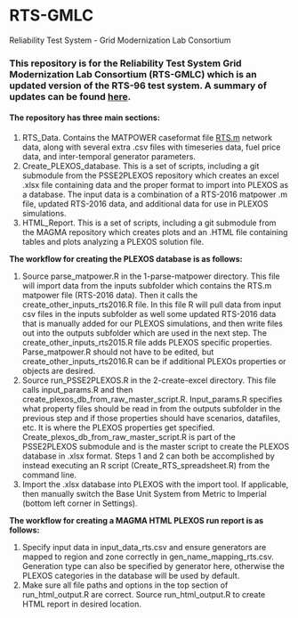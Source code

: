 # RTS-GMLC
Reliability Test System - Grid Modernization Lab Consortium

### This repository is for the Reliability Test System Grid Modernization Lab Consortium (RTS-GMLC) which is an updated version of the RTS-96 test system. A summary of updates can be found [here](https://github.com/GridMod/RTS-GMLC/blob/master/RTS-GMLC_updates.md).
#### The repository has three main sections: 

1. RTS_Data. Contains the MATPOWER caseformat file [RTS.m](https://github.com/GridMod/RTS-GMLC/blob/master/RTS_Data/RTS.m) network data, along with several extra .csv files with timeseries data, fuel price data, and inter-temporal generator parameters.
2. Create_PLEXOS_database. This is a set of scripts, including a git submodule from the PSSE2PLEXOS repository which creates an excel .xlsx file containing data and the proper format to import into PLEXOS as a database. The input data is a combination of a RTS-2016 matpower .m file, updated RTS-2016 data, and additional data for use in PLEXOS simulations.
3.	HTML_Report. This is a set of scripts, including a git submodule from the MAGMA repository which creates plots and an .HTML file containing tables and plots analyzing a PLEXOS solution file. 

**The workflow for creating the PLEXOS database is as follows:**

1.	Source parse_matpower.R in the 1-parse-matpower directory. This file will import data from the inputs subfolder which contains the RTS.m matpower file (RTS-2016 data). Then it calls the create_other_inputs_rts2016.R file.  In this file R will pull data from input csv files in the inputs subfolder as well some updated RTS-2016 data that is manually added for our PLEXOS simulations, and then write files out into the outputs subfolder which are used in the next step. The create_other_inputs_rts2015.R file adds PLEXOS specific properties. Parse_matpower.R should not have to be edited, but create_other_inputs_rts2016.R can be if additional PLEXOs properties or objects are desired.
2.	Source run_PSSE2PLEXOS.R in the 2-create-excel directory. This file calls input_params.R and then create_plexos_db_from_raw_master_script.R. Input_params.R specifies what property files should be read in from the outputs subfolder in the previous step and if those properties should have scenarios, datafiles, etc. It is where the PLEXOS properties get specified. Create_plexos_db_from_raw_master_script.R is part of the PSSE2PLEXOS submodule and is the master script to create the PLEXOS database in .xlsx format. Steps 1 and 2 can both be accomplished by instead executing an R script (Create_RTS_spreadsheet.R) from the command line.  
3.	Import the .xlsx database into PLEXOS with the import tool. If applicable, then manually switch the Base Unit System from Metric to Imperial (bottom left corner in Settings).

**The workflow for creating a MAGMA HTML PLEXOS run report is as follows:**

1.	Specify input data in input_data_rts.csv and ensure generators are mapped to region and zone correctly in gen_name_mapping_rts.csv. Generation type can also be specified by generator here, otherwise the PLEXOS categories in the database will be used by default.
2.	Make sure all file paths and options in the top section of run_html_output.R are correct. Source run_html_output.R to create HTML report in desired location.
